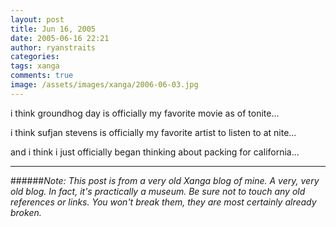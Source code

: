 ```yaml
---
layout: post
title: Jun 16, 2005
date: 2005-06-16 22:21
author: ryanstraits
categories:
tags: xanga
comments: true
image: /assets/images/xanga/2006-06-03.jpg
---
```

i think groundhog day is officially my favorite movie as of tonite...

<!-- break -->

i think sufjan stevens is officially my favorite artist to listen to at nite...

and i think i just officially began thinking about packing for california...

---

######*Note: This post is from a very old Xanga blog of mine. A very, very old blog. In fact, it's practically a museum. Be sure not to touch any old references or links. You won't break them, they are most certainly already broken.*